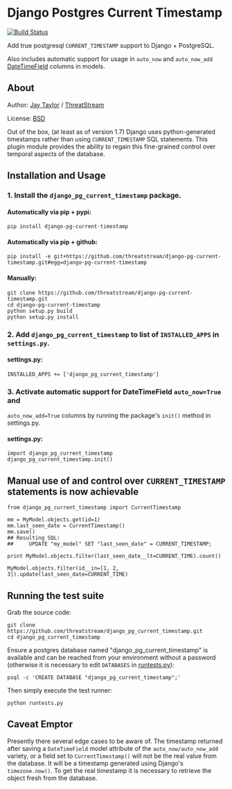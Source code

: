 # Django Postgres Current Timestamp

[![Build Status](https://travis-ci.org/threatstream/django-pg-current-timestamp.svg?branch=master)](https://travis-ci.org/threatstream/django-pg-current-timestamp)

Add true postgresql `CURRENT_TIMESTAMP` support to Django + PostgreSQL.

Also includes automatic support for usage in `auto_now` and `auto_now_add` [DateTimeField](https://docs.djangoproject.com/en/dev/ref/models/fields/#datetimefield) columns in models.


## About

Author: [Jay Taylor](https://twitter.com/jtaylor) / [ThreatStream](https://threatstream.com/)

License: [BSD](/threatstream/django-pg-current-timestamp/blob/master/LICENCE)

Out of the box, (at least as of version 1.7) Django uses python-generated
timestamps rather than using `CURRENT_TIMESTAMP` SQL statements.  This plugin
module provides the ability to regain this fine-grained control over temporal
aspects of the database.


## Installation and Usage

### 1. Install the `django_pg_current_timestamp` package.

#### Automatically via pip + pypi:

    pip install django-pg-current-timestamp

#### Automatically via pip + github:

    pip install -e git+https://github.com/threatstream/django-pg-current-timestamp.git#egg=django-pg-current-timestamp

#### Manually:

    git clone https://github.com/threatstream/django-pg-current-timestamp.git
    cd django-pg-current-timestamp
    python setup.py build
    python setup.py install

### 2. Add `django_pg_current_timestamp` to list of `INSTALLED_APPS` in `settings.py`.

#### settings.py:

    INSTALLED_APPS += ['django_pg_current_timestamp']

### 3. Activate automatic support for DateTimeField `auto_now=True` and
`auto_now_add=True` columns by running the package's `init()` method in settings.py.

#### settings.py:

    import django_pg_current_timestamp
    django_pg_current_timestamp.init()


## Manual use of and control over `CURRENT_TIMESTAMP` statements is now achievable

    from django_pg_current_timestamp import CurrentTimestamp

    mm = MyModel.objects.get(id=1)
    mm.last_seen_date = CurrentTimestamp()
    mm.save()
    ## Resulting SQL:
    ##     UPDATE "my_model" SET "last_seen_date" = CURRENT_TIMESTAMP;
 
    print MyModel.objects.filter(last_seen_date__lt=CURRENT_TIME).count()

    MyModel.objects.filter(id__in=[1, 2, 3]).update(last_seen_date=CURRENT_TIME)


## Running the test suite

Grab the source code:

    git clone https://github.com/threatstream/django_pg_current_timestamp.git
    cd django_pg_current_timestamp

Ensure a postgres database named "django_pg_current_timestamp" is available and
can be reached from your environment without a password (otherwise it is
necessary to edit `DATABASES` in
[runtests.py](/threatstream/django-pg-current-timestamp/blob/master/runtests.py)):

    psql -c 'CREATE DATABASE "django_pg_current_timestamp";'

Then simply execute the test runner:

    python runtests.py

## Caveat Emptor

Presently there several edge cases to be aware of.  The timestamp returned after
saving a `DateTimeField` model attribute of the `auto_now/auto_now_add` variety,
or a field set to `CurrentTimestamp()` will not be the real value from the
database.  It will be a timestamp generated using Django's `timezone.now()`.  To
get the real timestamp it is necessary to retrieve the object fresh from the
database.

